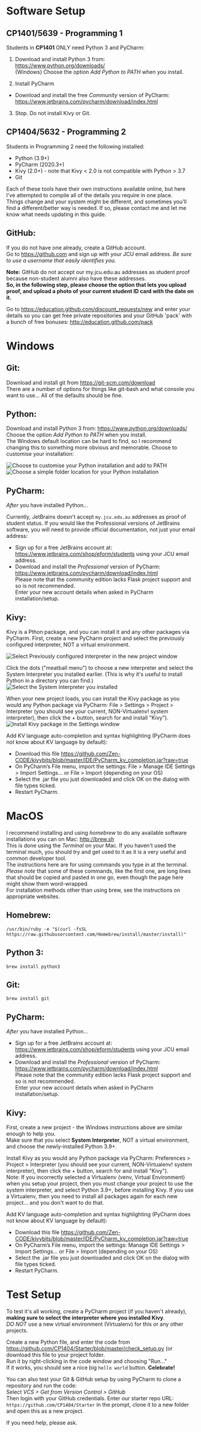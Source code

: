 # Software Setup

## CP1401/5639 - Programming 1 
Students in **CP1401** ONLY need Python 3 and PyCharm:

1. Download and install Python 3 ​from: https://www.python.org/downloads/  
(Windows) Choose the option ​*Add Python to PATH*​ when you install.

2. Install PyCharm
* Download and install the free *Community* version of PyCharm: https://www.jetbrains.com/pycharm/download/index.html  

3. Stop. Do not install Kivy or Git.


## CP1404/5632 - Programming 2 

Students in Programming 2 need the following installed: 
* Python (3.9+)
* PyCharm (2020.3+)
* Kivy (2.0+) - note that Kivy < 2.0 is not compatible with Python > 3.7
* Git

Each of these tools have their own instructions available online, but here I've attempted to compile all of the details you require in one place.  
Things change and your system might be different, and sometimes you'll find a different/better way is needed. If so, please contact me and let me know what needs updating in this guide.


## GitHub:

If you do not have one already, create a GitHub account.  
Go to https://github.com and sign up with your JCU email address. *Be sure to use a username that easily identifies you.*  

**Note:** GitHub do not accept our my.jcu.edu.au addresses as student proof because non-student alumni also have these addresses.  
**So, in the following step, please choose the option that lets you upload proof, and upload a photo of your current student ID card with the date on it.**

Go to https://education.github.com/discount_requests/new and enter your details so you can get free private repositories and your GitHub 'pack' with a bunch of free bonuses: http://education.github.com/pack

# Windows

## Git:
Download and install git from https://git-scm.com/download  
There are a number of options for things like git-bash and what console you want to use... All of the defaults should be fine.

## Python:
Download and install Python 3 ​from: https://www.python.org/downloads/  
Choose the option ​*Add Python to PATH*​ when you install.  
The Windows default location can be hard to find, so I recommend changing this to something more obvious and memorable. Choose to customise your installation:

![Choose to customise your Python installation and add to PATH](https://github.com/CP1404/Starter/blob/master/images/Python-Windows-Install-1.png)
![Choose a simple folder location for your Python installation](https://github.com/CP1404/Starter/blob/master/images/Python-Windows-Install-2.png)

## PyCharm:
*After* you have installed Python...  

Currently, JetBrains doesn't accept `my.jcu.edu.au` addresses as proof of student status. If you would like the Professional versions of JetBrains software, you will need to provide official documentation, not just your email address: 

* Sign up for a free JetBrains account at: https://www.jetbrains.com/shop/eform/students using your JCU email address.
* Download and install the *Professional* version of PyCharm: https://www.jetbrains.com/pycharm/download/index.html  
Please note that the community edition lacks Flask project support and so is not recommended.  
Enter your new account details when asked in PyCharm installation/setup.

## Kivy:

Kivy is a Pthon package, and you can install it and any other packages via PyCharm. First, create a new PyCharm project and select the previously configured interpreter, NOT a virtual environment.

![Select Previously configured interpreter in the new project window](https://github.com/CP1404/Starter/blob/master/images/Python-Windows-Install-3-Project-1.png)  

Click the dots ("meatball menu") to choose a new interpreter and select the System Interpreter you installed earlier. (This is why it's useful to install Python in a directory you can find.)  
![Select the System Interpreter you installed](https://github.com/CP1404/Starter/blob/master/images/Python-Windows-Install-4-Project-2.png)

When your new project loads, you can install the Kivy package as you would any Python package via PyCharm: File > Settings > Project > Interpreter (you should see your current, NON-Virtualenv! system interpreter), then click the + button, search for and install "Kivy").  
![Install Kivy package in the Settings window](https://github.com/CP1404/Starter/blob/master/images/Python-Windows-Install-5-Kivy-Package.png)


Add KV language auto-completion and syntax highlighting (PyCharm does not know about KV language by default):
* Download this file https://github.com/Zen-CODE/kivybits/blob/master/IDE/PyCharm_kv_completion.jar?raw=true
* On PyCharm’s File menu, import the settings: File > Manage IDE Settings > Import Settings... or File > Import (depending on your OS)
* Select the .jar file you just downloaded and click OK on the dialog with file types ticked.
* Restart PyCharm.


# MacOS

I recommend installing and using *homebrew* to do any available software installations you can on Mac: http://brew.sh  
This is done using the *Terminal* on your Mac. If you haven't used the terminal much, you should try and get used to it as it is a very useful and common developer tool.  
The instructions here are for using commands you type in at the terminal.  
*Please note* that some of these commands, like the first one, are long lines that should be copied and pasted in one go, even though the page here might show them word-wrapped.  
For installation methods other than using brew, see the instructions on appropriate websites.

## Homebrew:

    /usr/bin/ruby -e "$(curl -fsSL https://raw.githubusercontent.com/Homebrew/install/master/install)"

## Python 3:

    brew install python3

## Git:

    brew install git

## PyCharm:
*After* you have installed Python...  

* Sign up for a free JetBrains account at: https://www.jetbrains.com/shop/eform/students using your JCU email address.
* Download and install the *Professional* version of PyCharm: https://www.jetbrains.com/pycharm/download/index.html  
Please note that the community edition lacks Flask project support and so is not recommended.  
Enter your new account details when asked in PyCharm installation/setup.

## Kivy:

First, create a new project - the Windows instructions above are similar enough to help you.  
Make sure that you select **System Interpreter**, NOT a virtual environment, and choose the newly-installed Python 3.9+.  

Install Kivy as you would any Python package via PyCharm: Preferences > Project > Interpreter (you should see your current, NON-Virtualenv! system interpreter), then click the + button, search for and install "Kivy").  
Note: If you incorrectly selected a Virtualenv (venv, Virtual Environment) when you setup your project, then you must change your project to use the system interpreter, and select Python 3.9+, before installing Kivy. If you use a Virtualenv, then you need to install all packages again for each new project... and you don't want to do that.

Add KV language auto-completion and syntax highlighting (PyCharm does not know about KV language by default):
* Download this file https://github.com/Zen-CODE/kivybits/blob/master/IDE/PyCharm_kv_completion.jar?raw=true
* On PyCharm’s File menu, import the settings: Manage IDE Settings > Import Settings... or File > Import (depending on your OS)
* Select the .jar file you just downloaded and click OK on the dialog with file types ticked.
* Restart PyCharm.


# Test Setup

To test it's all working, create a PyCharm project (if you haven't already), **making sure to select the interpreter where you installed Kivy**.  
_DO NOT_ use a new virtual environment (Virtualenv) for this or any other projects.  

Create a new Python file, and enter the code from https://github.com/CP1404/Starter/blob/master/check_setup.py (or download this file to your project folder.  
Run it by right-clicking in the code window and choosing "Run..."  
If it works, you should see a nice big `hello world` button. **Celebrate!**  

You can also test your Git & GitHub setup by using PyCharm to clone a repository and run the code:  
Select *VCS > Get from Version Control > GitHub*  
Then login with your GitHub credentials. 
Enter our starter repo URL: `https://github.com/CP1404/Starter` in the prompt, clone it to a new folder and open this as a new project.  

If you need help, please ask.
